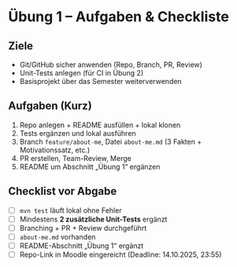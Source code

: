 # Übung 1 – Aufgaben & Checkliste

## Ziele
- Git/GitHub sicher anwenden (Repo, Branch, PR, Review)
- Unit-Tests anlegen (für CI in Übung 2)
- Basisprojekt über das Semester weiterverwenden

## Aufgaben (Kurz)
1) Repo anlegen + README ausfüllen + lokal klonen  
2) Tests ergänzen und lokal ausführen  
3) Branch `feature/about-me`, Datei `about-me.md` (3 Fakten + Motivationssatz, etc.)  
4) PR erstellen, Team-Review, Merge  
5) README um Abschnitt „Übung 1“ ergänzen

## Checklist vor Abgabe
- [ ] `mvn test` läuft lokal ohne Fehler
- [ ] Mindestens **2 zusätzliche Unit-Tests** ergänzt
- [ ] Branching + PR + Review durchgeführt
- [ ] `about-me.md` vorhanden
- [ ] README-Abschnitt „Übung 1“ ergänzt
- [ ] Repo-Link in Moodle eingereicht (Deadline: 14.10.2025, 23:55)
